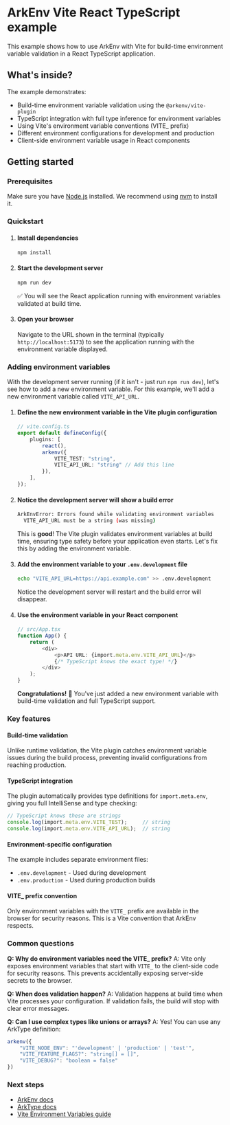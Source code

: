 # ArkEnv Vite React TypeScript example

This example shows how to use ArkEnv with Vite for build-time environment variable validation in a React TypeScript application.


## What's inside?

The example demonstrates:
- Build-time environment variable validation using the `@arkenv/vite-plugin`
- TypeScript integration with full type inference for environment variables
- Using Vite's environment variable conventions (VITE_ prefix)
- Different environment configurations for development and production
- Client-side environment variable usage in React components

## Getting started

### Prerequisites

Make sure you have [Node.js](https://nodejs.org) installed. We recommend using [nvm](https://github.com/nvm-sh/nvm) to install it.

### Quickstart

1. #### Install dependencies
    ```bash
    npm install
    ```

2. #### Start the development server
    ```bash
    npm run dev
    ```
    :white_check_mark: You will see the React application running with environment variables validated at build time.

3. #### Open your browser
    Navigate to the URL shown in the terminal (typically `http://localhost:5173`) to see the application running with the environment variable displayed.

### Adding environment variables

With the development server running (if it isn't - just run `npm run dev`), let's see how to add a new environment variable. For this example, we'll add a new environment variable called `VITE_API_URL`.

1. #### Define the new environment variable in the Vite plugin configuration
    ```typescript
    // vite.config.ts
    export default defineConfig({
        plugins: [
            react(),
            arkenv({
                VITE_TEST: "string",
                VITE_API_URL: "string" // Add this line
            }),
        ],
    });
    ```

2. #### Notice the development server will show a build error
    ```bash
    ArkEnvError: Errors found while validating environment variables
      VITE_API_URL must be a string (was missing)
    ```
    This is **good**! The Vite plugin validates environment variables at build time, ensuring type safety before your application even starts. Let's fix this by adding the environment variable.

3. #### Add the environment variable to your `.env.development` file
    ```bash
    echo "VITE_API_URL=https://api.example.com" >> .env.development
    ```
    
    Notice the development server will restart and the build error will disappear.

4. #### Use the environment variable in your React component
    ```typescript
    // src/App.tsx
    function App() {
        return (
            <div>
                <p>API URL: {import.meta.env.VITE_API_URL}</p>
                {/* TypeScript knows the exact type! */}
            </div>
        );
    }
    ```
    
    **Congratulations!** :tada: You've just added a new environment variable with build-time validation and full TypeScript support.

### Key features

#### Build-time validation
Unlike runtime validation, the Vite plugin catches environment variable issues during the build process, preventing invalid configurations from reaching production.

#### TypeScript integration
The plugin automatically provides type definitions for `import.meta.env`, giving you full IntelliSense and type checking:

```typescript
// TypeScript knows these are strings
console.log(import.meta.env.VITE_TEST);     // string
console.log(import.meta.env.VITE_API_URL);  // string
```

#### Environment-specific configuration
The example includes separate environment files:
- `.env.development` - Used during development
- `.env.production` - Used during production builds

#### VITE_ prefix convention
Only environment variables with the `VITE_` prefix are available in the browser for security reasons. This is a Vite convention that ArkEnv respects.

### Common questions

**Q: Why do environment variables need the VITE_ prefix?**
A: Vite only exposes environment variables that start with `VITE_` to the client-side code for security reasons. This prevents accidentally exposing server-side secrets to the browser.

**Q: When does validation happen?**
A: Validation happens at build time when Vite processes your configuration. If validation fails, the build will stop with clear error messages.

**Q: Can I use complex types like unions or arrays?**
A: Yes! You can use any ArkType definition:
```typescript
arkenv({
    "VITE_NODE_ENV": "'development' | 'production' | 'test'",
    "VITE_FEATURE_FLAGS?": "string[] = []",
    "VITE_DEBUG?": "boolean = false"
})
```

### Next steps

- [ArkEnv docs](https://arkenv.js.org/docs)
- [ArkType docs](https://arktype.io/)
- [Vite Environment Variables guide](https://vitejs.dev/guide/env-and-mode.html)
